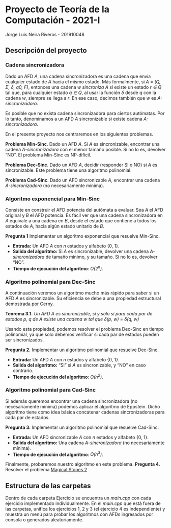 # Proyecto de Teoría de la Computación - 2021-I
Jorge Luis Neira Riveros - 201910048

## Descripción del proyecto

### Cadena sincronizadora

Dado un AFD *A*, una cadena sincronizadora es una cadena que envía cualquier estado de *A* hacia el mismo estado. Más formalmente, si *A = (Q, Σ, δ, q0, F)*, entonces una cadena *w sincroniza A* si existe un estado *r ∈ Q* tal que, para cualquier estado *q ∈ Q*, al usar la función *δ* desde *q* con la cadena *w*, siempre se llega a *r*. En ese caso, decimos también que *w* es *A-sincronizadora*.

Es posible que no exista cadena sincronizadora para ciertos autómatas. Por lo tanto, denominamos a un AFD *A* sincronizable si existe cadena *A-sincronizadora*.

En el presente proyecto nos centraremos en los siguientes problemas.

**Problema Min-Sinc**. Dado un AFD *A*. Si *A* es sincronizable, encontrar una cadena *A-sincronizadora* con el menor tamaño posible. Si no lo es, devolver “NO”. El problema Min-Sinc es NP-difícil. 

**Problema Dec-Sinc**. Dado un AFD *A*, decidir (responder SI o NO) si *A* es sincronizable. Este problema tiene una algoritmo polinomial.

**Problema Cad-Sinc**. Dado un AFD sincronizable *A*, encontrar una cadena *A-sincronizadora* (no necesariamente mínima).

### Algoritmo exponencial para Min-Sinc

Consiste en construir el AFD potencia del autómata a evaluar. Sea *A* el AFD original y *B* el AFD potencia. Es fácil ver que una cadena sincronizadora en *A* equivale a una cadena en *B*, desde el estado que contiene a todos los estados de *A*, hacia algún estado unitario de *B*.

**Pregunta 1** Implementar un algoritmo exponencial que resuelve Min-Sinc.

* **Entrada:** Un AFD *A* con *n* estados y alfabeto {0, 1}.
* **Salida del algoritmo:** Si *A* es sincronizable, devolver una cadena *A-sincronizadora* de tamaño mínimo, y su tamaño. Si no lo es, devolver “NO”.
* **Tiempo de ejecución del algoritmo**: *O(2<sup>n</sup>)*.

### Algoritmo polinomial para Dec-Sinc

A continuación veremos un algoritmo mucho más rápido para saber si un AFD *A* es sincronizable. Su eficiencia se debe a una propiedad estructural demostrada por Cerny.

**Teorema 3.1.** *Un AFD A es sincronizable, si y solo si para cada par de estados p, q de A existe una cadena w tal que δ(p, w) = δ(q, w)*

Usando esta propiedad, podemos resolver el problema Dec-Sinc en tiempo polinomial, ya que solo debemos verificar si cada par de estados pueden ser sincronizados.

**Pregunta 2.** Implementar un algoritmo polinomial que resuelve Dec-Sinc.
* **Entrada:** Un AFD *A* con *n* estados y alfabeto {0, 1}.
* **Salida del algoritmo:** “SI” si *A* es sincronizable, y “NO” en caso contrario.
* **Tiempo de ejecución del algoritmo**: *O(n<sup>2</sup>)*.

### Algoritmo polinomial para Cad-Sinc

Si además queremos encontrar una cadena sincronizadora (no necesariamente mínima) podemos aplicar el algoritmo de Eppstein. Dicho algoritmo tiene como idea básica concatenar cadenas sincronizadoras para cada par de estados.

**Pregunta 3.** Implementar un algoritmo polinomial que resuelve Cad-Sinc.
* **Entrada:** Un AFD sincronizable *A* con *n* estados y alfabeto {0, 1}.
* **Salida del algoritmo:** Una cadena *A-sincronizadora* (no necesariamente mínima).
* **Tiempo de ejecución del algoritmo**: *O(n<sup>3</sup>)*.

Finalmente, probaremos nuestro algoritmo en este problema.
**Pregunta 4.** Resolver el problema <a href="https://csacademy.com/ieeextreme-practice/task/magical-stones-2/">Magical Stones 2</a>

## Estructura de las carpetas

Dentro de cada carpeta Ejercicio se encuentra un *main.cpp* con cada ejercicio implementado individualmente. En el *main.cpp* que está fuera de las carpetas, unifica los ejercicios 1, 2 y 3 (el ejercicio 4 es independiente) y muestra un menú para probar los algoritmos con AFDs ingresados por consola o generados aleatoriamente.